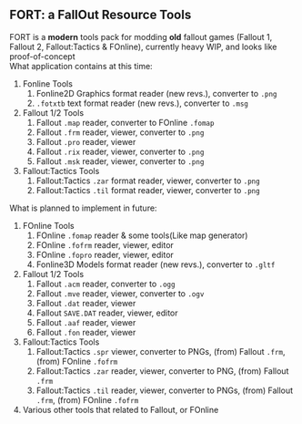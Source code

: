 ## FORT: a FallOut Resource Tools<br>
FORT is a **modern** tools pack for modding **old** fallout games (Fallout 1, Fallout 2, Fallout:Tactics & FOnline), currently heavy WIP, and looks like proof-of-concept<br>
What application contains at this time:
1. Fonline Tools
	1. Fonline2D Graphics format reader (new revs.), converter to `.png`
	2. `.fotxtb` text format reader (new revs.), converter to `.msg`
2. Fallout 1/2 Tools
	1. Fallout `.map` reader, converter to FOnline `.fomap`
	2. Fallout `.frm` reader, viewer, converter to `.png`
	3. Fallout `.pro` reader, viewer
	4. Fallout `.rix` reader, viewer, converter to `.png`
	4. Fallout `.msk` reader, viewer, converter to `.png`
3. Fallout:Tactics Tools
	1. Fallout:Tactics `.zar` format reader, viewer, converter to `.png`
	2. Fallout:Tactics `.til` format reader, viewer, converter to `.png`

What is planned to implement in future:
1. FOnline Tools
	1. FOnline `.fomap` reader & some tools(Like map generator)
	2. FOnline `.fofrm` reader, viewer, editor
	3. FOnline `.fopro` reader, viewer, editor
	4. Fonline3D Models format reader (new revs.), converter to `.gltf`
2. Fallout 1/2 Tools
	1. Fallout `.acm` reader, converter to `.ogg`
	2. Fallout `.mve` reader, viewer, converter to `.ogv` 
	3. Fallout `.dat` reader, viewer
	4. Fallout `SAVE.DAT` reader, viewer, editor
	5. Fallout `.aaf` reader, viewer
	6. Fallout `.fon` reader, viewer
3. Fallout:Tactics Tools
	1. Fallout:Tactics `.spr` viewer, converter to PNGs, (from) Fallout `.frm`, (from) FOnline `.fofrm`
	2. Fallout:Tactics `.zar` reader, viewer, converter to PNG, (from) Fallout `.frm`
	3. Fallout:Tactics `.til` reader, viewer, converter to PNGs, (from) Fallout `.frm`, (from) FOnline `.fofrm`
4. Various other tools that related to Fallout, or FOnline
